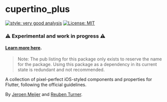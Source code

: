 # cupertino_plus

[![style: very good analysis][very_good_analysis_badge]][very_good_analysis_link]
[![License: MIT][license_badge]][license_link]

### ⚠️ Experimental and work in progress ⚠️

#### [Learn more here](https://github.com/cupertino-plus/cupertino_plus/blob/main/README.md).

> Note: The pub listing for this package only exists to reserve the name for the package.
> Using this package as a dependency in its current state is redundant and not recommended.

A collection of pixel-perfect iOS-styled components and properties for Flutter, following the official guidelines.

By [Jeroen Meijer](https://github.com/jeroen-meijer) and [Reuben Turner](https://github.com/GroovinChip).

[license_badge]: https://img.shields.io/badge/license-MIT-blue.svg
[license_link]: https://opensource.org/licenses/MIT
[very_good_analysis_badge]: https://img.shields.io/badge/style-very_good_analysis-B22C89.svg
[very_good_analysis_link]: https://pub.dev/packages/very_good_analysis
